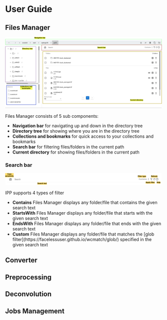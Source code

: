 # User Guide

## Files Manager
![image](images/filesmanager.png)

Files Manager consists of 5 sub components:
<ul>
    <li><b>Navigation bar</b> for navigating up and down in the directory tree</li>
    <li><b>Directory tree</b> for showing where you are in the directory tree</li>
    <li><b>Collections and bookmarks</b> for quick access to your collections and bookmarks</li>
    <li><b>Search bar</b> for filtering files/folders in the current path</li>
    <li><b>Current directory</b> for showing files/folders in the current path</li>
</ul>

### Search bar
![image](images/searchbar.png)

IPP supports 4 types of filter
<ul>
    <li><b>Contains</b> Files Manager displays any folder/file that contains the given search text</li>
    <li><b>StartsWith</b> Files Manager displays any folder/file that starts with the given search text</li>
    <li><b>EndsWith</b> Files Manager displays any folder/file that ends with the given search text</li>
    <li><b>Custom</b> Files Manager displays any folder/file that matches the [glob filter](https://facelessuser.github.io/wcmatch/glob/) specified in the given search text</li>
</ul>


## Converter

## Preprocessing

## Deconvolution

## Jobs Management